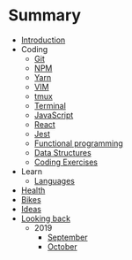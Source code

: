 # Summary

- [Introduction](README.md)
- Coding
  - [Git](coding/git/git.md)
  - [NPM](coding/npm/npm.md)
  - [Yarn](coding/yarn/yarn.md)
  - [VIM](coding/vim/vim.md)
  - [tmux](coding/tmux/tmux.md)
  - [Terminal](coding/terminal/terminal.md)
  - [JavaScript](coding/js/javascript.md)
  - [React](coding/react/react.md)
  - [Jest](coding/jest/jest.md)
  - [Functional programming](coding/fp/fp.md)
  - [Data Structures](coding/ds/ds.md)
  - [Coding Exercises](coding/exercises/exercises.md)
- Learn
  - [Languages](learn/languages/languages.md)
- [Health](health/health.md)
- [Bikes](bikes/bikes.md)
- [Ideas](ideas/ideas.md)
- [Looking back](looking-back/looking-back.md)
  - 2019
    - [September](looking-back/2019/2019-september.md)
    - [October](looking-back/2019/2019-october.md)
